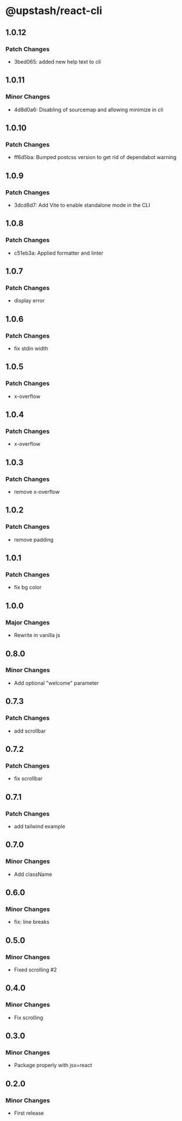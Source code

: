 # @upstash/react-cli

## 1.0.12

### Patch Changes

- 3bed065: added new help text to cli

## 1.0.11

### Minor Changes

- 4d8d0a6: Disabling of sourcemap and allowing minimize in cli

## 1.0.10

### Patch Changes

- ff6d5ba: Bumped postcss version to get rid of dependabot warning

## 1.0.9

### Patch Changes

- 3dcd8d7: Add Vite to enable standalone mode in the CLI

## 1.0.8

### Patch Changes

- c51eb3a: Applied formatter and linter

## 1.0.7

### Patch Changes

- display error

## 1.0.6

### Patch Changes

- fix stdin width

## 1.0.5

### Patch Changes

- x-overflow

## 1.0.4

### Patch Changes

- x-overflow

## 1.0.3

### Patch Changes

- remove x-overflow

## 1.0.2

### Patch Changes

- remove padding

## 1.0.1

### Patch Changes

- fix bg color

## 1.0.0

### Major Changes

- Rewrite in vanilla js

## 0.8.0

### Minor Changes

- Add optional "welcome" parameter

## 0.7.3

### Patch Changes

- add scrollbar

## 0.7.2

### Patch Changes

- fix scrollbar

## 0.7.1

### Patch Changes

- add tailwind example

## 0.7.0

### Minor Changes

- Add className

## 0.6.0

### Minor Changes

- fix: line breaks

## 0.5.0

### Minor Changes

- Fixed scrolling #2

## 0.4.0

### Minor Changes

- Fix scrolling

## 0.3.0

### Minor Changes

- Package properly with jsx=react

## 0.2.0

### Minor Changes

- First release
